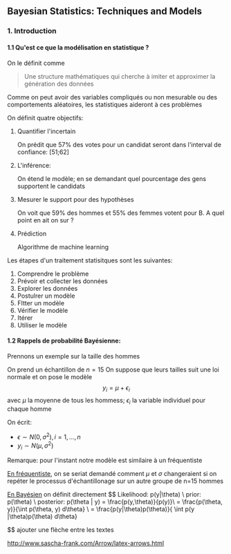 ## Bayesian Statistics: Techniques and Models

### 1. Introduction

#### 1.1 Qu'est ce que la modélisation en statistique ?

On le définit comme

> Une structure mathématiques qui cherche à imiter et approximer la génération des données

Comme on peut avoir des variables compliqués ou non mesurable ou des comportements aléatoires, les statistiques aideront à ces problèmes

On définit quatre objectifs:

1. Quantifier l'incertain

   On prédit que 57% des votes pour un candidat seront dans l'interval de confiance: [51;62]

2. L'inférence:

   On étend le modèle; en se demandant quel pourcentage des gens supportent le candidats

3. Mesurer le support pour des hypothèses

   On voit que 59% des hommes et 55% des femmes votent pour B. A quel point en ait on sur ?

4. Prédiction

   Algorithme de machine learning

Les étapes d'un traitement statisitques sont les suivantes:

1. Comprendre le problème
2. Prévoir et collecter les données
3. Explorer les données
4. Postulrer un modèle
5. FItter un modèle
6. Vérifier le modèle
7. Itérer
8. Utiliser le modèle



#### 1.2 Rappels de probabilité Bayésienne:

Prennons un exemple sur la taille des hommes

On prend un échantillon de $n=15$ On suppose que leurs tailles suit une loi normale et on pose le modèle
$$
y_i = \mu + \epsilon_i
$$
avec $\mu$ la moyenne de tous les hommess; $\epsilon_i$ la variable individuel pour chaque homme

On écrit:

* $\epsilon \sim N(0, \sigma^2),i=1,...,n$
* $y_i \sim N(\mu, \sigma^2)$

Remarque: pour l'instant notre modèle est similaire à un fréquentiste

<u>En fréquentiste</u>, on se seriat demandé comment $\mu$ et $\sigma$ changeraient si on repéter le processus d'échantillonage sur un autre groupe de n=15 hommes

<u>En Bayésien</u> on définit directement
$$
Likelihood: p(y|\theta) \\
prior: p(\theta) \\
posterior:  p(\theta | y) = \frac{p(y,\theta)}{p(y)}\\
 = \frac{p(\theta, y)}{\int p(\theta, y) d\theta} \\
 = \frac{p(y|\theta)p(\theta)}{ \int p(y |\theta)p(\theta) d\theta}
$$
ajouter une flèche entre les textes

http://www.sascha-frank.com/Arrow/latex-arrows.html